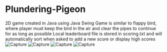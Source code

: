 # Plundering-Pigeon
2D game created in Java using Java Swing
Game is similar to flappy bird, where player must keep the bird in the air and clear the pipes to continue for as long as possible
Local leaderboard file is stored in scoring.txt and will automatically sort when asked to add a new score or display high scores
![Capture](https://user-images.githubusercontent.com/76761162/134184725-0303af2e-7f94-4a94-96e2-e26ab5a4145d.PNG)
![Capture](https://user-images.githubusercontent.com/76761162/134184874-ed851c08-0410-4a14-9700-e6f8df797623.PNG)
![Capture](https://user-images.githubusercontent.com/76761162/134184966-abfce04b-95b7-4c6c-984c-e765499f6c78.PNG)
![Capture](https://user-images.githubusercontent.com/76761162/134185050-04391b4c-99b4-4a3d-9df7-a4c602414f1e.PNG)
